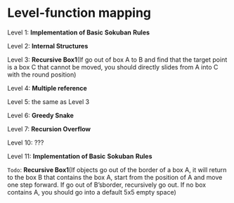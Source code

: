 # Level-function mapping
Level 1: **Implementation of Basic** **Sokuban** **Rules**

Level 2: **Internal Structures** 

Level 3: **Recursive Box1**(If go out of box A to B and find that the target point is a box C that cannot be moved, you should directly slides from A into C with the round position)

Level 4: **Multiple reference**

Level 5: the same as Level 3

Level 6: **Greedy Snake**

Level 7: **Recursion Overflow**

Level 10: ???

Level 11: **Implementation of Basic** **Sokuban** **Rules**

 

`Todo`: **Recursive Box1**(If objects go out of the border of a box A, it will return to the box B that contains the box A, start from the position of A and move one step forward. If go out of B’sborder, recursively go out. If no box contains A, you should go into a default 5x5 empty space)

